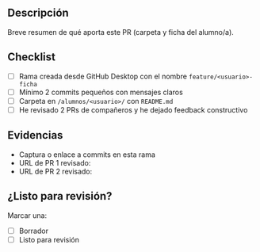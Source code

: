## Descripción
Breve resumen de qué aporta este PR (carpeta y ficha del alumno/a).

## Checklist
- [ ] Rama creada desde GitHub Desktop con el nombre `feature/<usuario>-ficha`
- [ ] Mínimo 2 commits pequeños con mensajes claros
- [ ] Carpeta en `/alumnos/<usuario>/` con `README.md`
- [ ] He revisado 2 PRs de compañeros y he dejado feedback constructivo

## Evidencias
- Captura o enlace a commits en esta rama
- URL de PR 1 revisado:
- URL de PR 2 revisado:

## ¿Listo para revisión?
Marcar una:
- [ ] Borrador
- [ ] Listo para revisión
